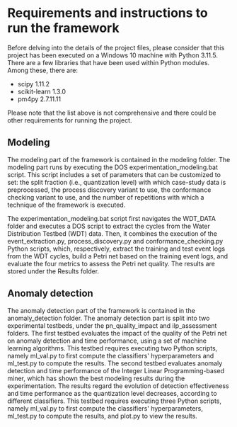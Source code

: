 # Requirements and instructions to run the framework

Before delving into the details of the project files, please consider that this project has been executed on a Windows 10 machine with Python 3.11.5. There are a few libraries that have been used within Python modules. Among these, there are:

- scipy 1.11.2
- scikit-learn 1.3.0
- pm4py 2.7.11.11

Please note that the list above is not comprehensive and there could be other requirements for running the project.

## Modeling

The modeling part of the framework is contained in the modeling folder. The modeling part runs by executing the DOS experimentation_modeling.bat script. This script includes a set of parameters that can be customized to set: the split fraction (i.e., quantization level) with which case-study data is preprocessed, the process discovery variant to use, the conformance checking variant to use, and the number of repetitions with which a technique of the framework is executed.

The experimentation_modeling.bat script first navigates the WDT_DATA folder and executes a DOS script to extract the cycles from the Water Distribution Testbed (WDT) data. Then, it combines the execution of the event_extraction.py, process_discovery.py and conformance_checking.py Python scripts, which, respectively, extract the training and test event logs from the WDT cycles, build a Petri net based on the training event logs, and evaluate the four metrics to assess the Petri net quality. The results are stored under the Results folder.

## Anomaly detection

The anomaly detection part of the framework is contained in the anomaly_detection folder. The anomaly detection part is split into two experimental testbeds, under the pn_quality_impact and ilp_assessment folders. The first testbed evaluates the impact of the quality of the Petri net on anomaly detection and time performance, using a set of machine learning algorithms. This testbed requires executing two Python scripts, namely ml_val.py to first compute the classifiers' hyperparameters and ml_test.py to compute the results. The second testbed evaluates anomaly detection and time performance of the Integer Linear Programming-based miner, which has shown the best modeling results during the experimentation. The results regard the evolution of detection effectiveness and time performance as the quantization level decreases, according to different classifiers. This testbed requires executing three Python scripts, namely ml_val.py to first compute the classifiers' hyperparameters, ml_test.py to compute the results, and plot.py to view the results.
